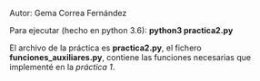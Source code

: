 Autor: Gema Correa Fernández

Para ejecutar (hecho en python 3.6): **python3 practica2.py**

El archivo de la práctica es **practica2.py**, el fichero **funciones_auxiliares.py**, contiene las funciones necesarias que implementé en la *práctica 1*.
